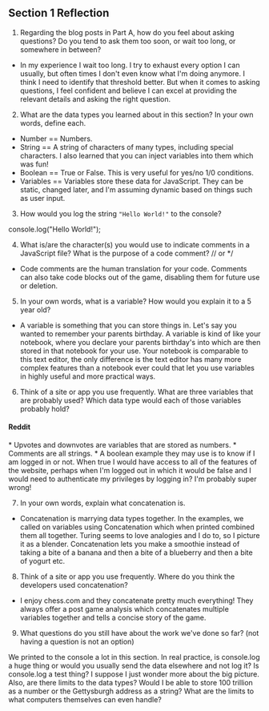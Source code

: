 ## Section 1 Reflection

1. Regarding the blog posts in Part A, how do you feel about asking questions? Do you tend to ask them too soon, or wait too long, or somewhere in between?

* In my experience I wait too long. I try to exhaust every option I can usually, but often times I don't even know what I'm doing anymore. I think I need to identify that threshold better. But when it comes to asking questions, I feel confident and believe I can excel at providing the relevant details and asking the right question.

2. What are the data types you learned about in this section? In your own words, define each.

* Number == Numbers.
* String == A string of characters of many types, including special characters. I also learned that you can inject variables into them which was fun!
* Boolean == True or False. This is very useful for yes/no 1/0 conditions.
* Variables == Variables store these data for JavaScript. They can be static, changed later, and I'm assuming dynamic based on things such as user input.

3. How would you log the string `"Hello World!"` to the console?

console.log("Hello World!");

4. What is/are the character(s) you would use to indicate comments in a JavaScript file? What is the purpose of a code comment?
// or */

* Code comments are the human translation for your code. Comments can also take code blocks out of the game, disabling them for future use or deletion.

5. In your own words, what is a variable? How would you explain it to a 5 year old?

* A variable is something that you can store things in. Let's say you wanted to remember your parents birthday. A variable is kind of like your notebook, where you declare your parents birthday's into which are then stored in that notebook for your use. Your notebook is comparable to this text editor, the only difference is the text editor has many more complex features than a notebook ever could that let you use variables in highly useful and more practical ways.

6. Think of a site or app you use frequently. What are three variables that are probably used? Which data type would each of those variables probably hold?

<h4>Reddit</h4>
* Upvotes and downvotes are variables that are stored as numbers.
* Comments are all strings.
* A boolean example they may use is to know if I am logged in or not. When true I would have access to all of the features of the website, perhaps when I'm logged out in which it would be false and I would need to authenticate my privileges by logging in? I'm probably super wrong!

7. In your own words, explain what concatenation is.

* Concatenation is marrying data types together. In the examples, we called on variables using Concatenation which when printed combined them all together. Turing seems to love analogies and I do to, so I picture it as a blender. Concatenation lets you make a smoothie instead of taking a bite of a banana and then a bite of a blueberry and then a bite of yogurt etc.

8. Think of a site or app you use frequently. Where do you think the developers used concatenation?

* I enjoy chess.com and they concatenate pretty much everything! They always offer a post game analysis which concatenates multiple variables together and tells a concise story of the game.

9. What questions do you still have about the work we've done so far? (not having a question is not an option)

We printed to the console a lot in this section. In real practice, is console.log a huge thing or would you usually send the data elsewhere and not log it? Is console.log a test thing? I suppose I just wonder more about the big picture. Also, are there limits to the data types? Would I be able to store 100 trillion as a number or the Gettysburgh address as a string? What are the limits to what computers themselves can even handle? 
